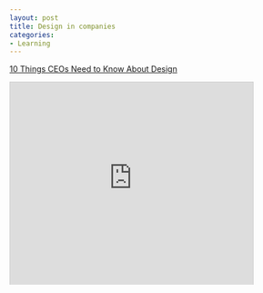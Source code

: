```yaml
---
layout: post
title: Design in companies
categories:
- Learning
---
```



[10 Things CEOs Need to Know About Design ](http://www.slideshare.net/novaurora/10-things-ceos-need-to-know-about-design "10 Things CEOs Need to Know About Design ")

<iframe src="http://www.slideshare.net/slideshow/embed_code/4074830" width="427" height="356" frameborder="0" marginwidth="0" marginheight="0" scrolling="no" style="border:1px solid #CCC;border-width:1px 1px 0;margin-bottom:5px" allowfullscreen> </iframe>
